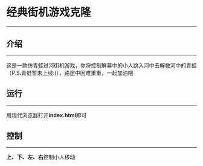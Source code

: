 # 经典街机游戏克隆
***
## 介绍
***
这是一款仿青蛙过河街机游戏，你将控制屏幕中的小人跳入河中去解救河中的青蛙（P.S.青蛙暂未上线:(），路途中困难重重，一起加油吧
## 运行
***
用现代浏览器打开**index.html**即可
## 控制
***
**上、下、左、右**控制小人移动

